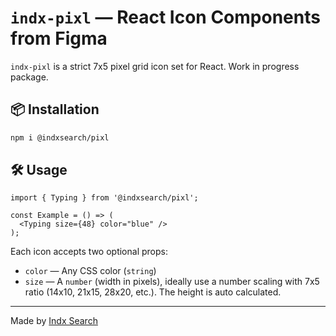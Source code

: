 # `indx-pixl` — React Icon Components from Figma

`indx-pixl` is a strict 7x5 pixel grid icon set for React. Work in progress package.

## 📦 Installation

```bash
npm i @indxsearch/pixl
```

## 🛠 Usage

```tsx
import { Typing } from '@indxsearch/pixl';

const Example = () => (
  <Typing size={48} color="blue" />
);
```

Each icon accepts two optional props:
- `color` — Any CSS color (`string`)
- `size` — A `number` (width in pixels), ideally use a number scaling with 7x5 ratio (14x10, 21x15, 28x20, etc.). The height is auto calculated.

---

Made by [Indx Search](https://indx.co)
